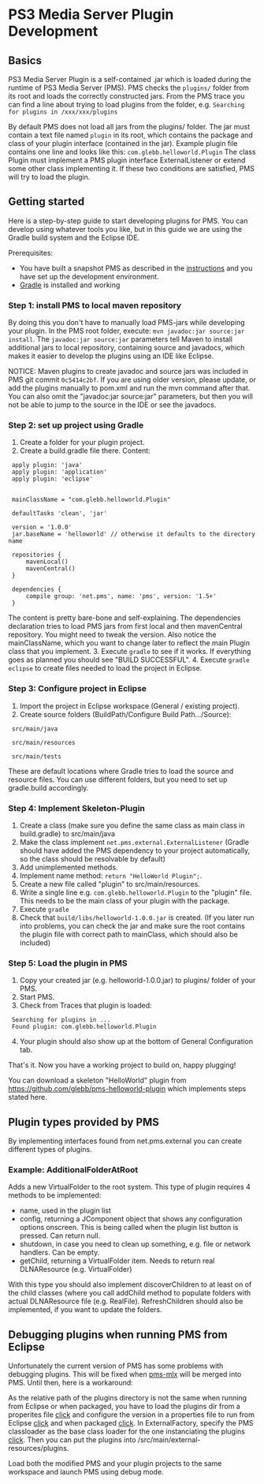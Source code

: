 # PS3 Media Server Plugin Development

## Basics
PS3 Media Server Plugin is a self-contained .jar which is loaded during the runtime of
PS3 Media Server (PMS). PMS checks the ```plugins/``` folder from its root and loads the
correctly constructed jars. From the PMS trace you can find a line about trying to load
plugins from the folder, e.g. ```Searching for plugins in /xxx/xxx/plugins```

By default PMS does not load all jars from the plugins/ folder. The jar must contain a text file named
```plugin``` in its root, which contains the package and class of your plugin interface
(contained in the jar). Example plugin file contains one line and looks like this: 
```com.glebb.helloworld.Plugin``` The class Plugin must implement a PMS plugin interface
ExternalListener or extend some other class implementing it. If these two conditions are satisfied,
PMS will try to load the plugin.

## Getting started
Here is a step-by-step guide to start developing plugins for PMS.
You can develop using whatever tools you like, but in this guide we are using the Gradle
build system and the Eclipse IDE.

Prerequisites:
   * You have built a snapshot PMS as described in the [instructions](https://github.com/ps3mediaserver/ps3mediaserver/blob/master/BUILD.md) and you have set up the development environment.
   * [Gradle](http://www.gradle.org/) is installed and working
   
### Step 1: install PMS to local maven repository
By doing this you don't have to manually load PMS-jars while developing your plugin.
In the PMS root folder, execute: ```mvn javadoc:jar source:jar install```. The
```javadoc:jar source:jar``` parameters tell Maven to install additional jars to local
repository, containing source and javadocs, which makes it easier to develop the plugins
using an IDE like Eclipse.

NOTICE: Maven plugins to create javadoc and source jars was included in PMS git commit ```0c5414c2bf```.
If you are using older version, please update, or add the plugins manually to pom.xml and
run the mvn command after that. You can also omit the "javadoc:jar source:jar" parameters,
but then you will not be able to jump to the source in the IDE or see the javadocs.

### Step 2: set up project using Gradle
   1. Create a folder for your plugin project.
   2. Create a build.gradle file there. Content: 
   ```
    apply plugin: 'java'
    apply plugin: 'application'
    apply plugin: 'eclipse'

    
    mainClassName = "com.glebb.helloworld.Plugin"
    
    defaultTasks 'clean', 'jar'
    
    version = '1.0.0'
    jar.baseName = 'helloworld' // otherwise it defaults to the directory name
    
    repositories {
        mavenLocal()
        mavenCentral()
    }
    
    dependencies {
        compile group: 'net.pms', name: 'pms', version: '1.5+'
    }
   ```
   The content is pretty bare-bone and self-explaining. The dependencies declaration tries to load
   PMS jars from first local and then mavenCentral repository. You might need to tweak the version.
   Also notice the mainClassName, which you want to change later to reflect the main Plugin class
   that you implement.
   3. Execute ```gradle``` to see if it works. If everything goes as planned you should see
   "BUILD SUCCESSFUL".
   4. Execute ```gradle eclipse``` to create files needed to load the project in Eclipse.

### Step 3: Configure project in Eclipse
   1. Import the project in Eclipse workspace (General / existing project).
   2. Create source folders (BuildPath/Configure Build Path.../Source):
   ```
    src/main/java
    
    src/main/resources
    
    src/main/tests
   ```
   These are default locations where Gradle tries to load the source and resource files. You can use
   different folders, but you need to set up gradle.build accordingly.
   
### Step 4: Implement Skeleton-Plugin
   1. Create a class (make sure you define the same class as main class in build.gradle) to src/main/java
   2. Make the class implement ```net.pms.external.ExternalListener``` (Gradle should have added
   the PMS dependency to your project automatically, so the class should be resolvable by default)
   3. Add unimplemented methods.
   4. Implement name method: ```return "HelloWorld Plugin";```.
   5. Create a new file called "plugin" to src/main/resources.
   6. Write a single line e.g. ```com.glebb.helloworld.Plugin``` to the "plugin" file. This needs
   to be the main class of your plugin with the package.
   7. Execute ```gradle```
   8. Check that ```build/libs/helloworld-1.0.0.jar``` is created. (If you later run into problems,
   you can check the jar and make sure the root contains the plugin file with correct path to mainClass,
   which should also be included)

### Step 5: Load the plugin in PMS
   1. Copy your created jar (e.g. helloworld-1.0.0.jar) to plugins/ folder of your PMS.
   2. Start PMS.
   3. Check from Traces that plugin is loaded:
   ```
    Searching for plugins in ...
    Found plugin: com.glebb.helloworld.Plugin
   ```
   4. Your plugin should also show up at the bottom of General Configuration tab.

That's it. Now you have a working project to build on, happy plugging!
   
You can download a skeleton "HelloWorld" plugin from https://github.com/glebb/pms-helloworld-plugin
which implements steps stated here.

## Plugin types provided by PMS
By implementing interfaces found from net.pms.external you can create different types of plugins.

### Example: AdditionalFolderAtRoot
Adds a new VirtualFolder to the root system. This type of plugin requires 4 methods to be implemented:
   * name, used in the plugin list
   * config, returning a JComponent object that shows any configuration options onscreen. This is being
   called when the plugin list button is pressed. Can return null.
   * shutdown, in case you need to clean up something, e.g. file or network handlers. Can be empty.
   * getChild, returning a VirtualFolder item. Needs to return real DLNAResource (e.g. VirtualFolder)

With this type you should also implement discoverChildren to at least on of the child classes
(where you call addChild method to populate folders with actual DLNAResource file (e.g. RealFile).
RefreshChildren should also be implemented, if you want to update the folders.

## Debugging plugins when running PMS from Eclipse
Unfortunately the current version of PMS has some problems with debugging plugins. This will be
fixed when [pms-mlx](http://ps3mediaserver.org/forum/viewtopic.php?f=12&t=9775) will be merged
into PMS. Until then, here is a workaround:

As the relative path of the plugins directory is not the same when running from Eclipse or when
packaged, you have to load the plugins dir from a properites file
[click](https://github.com/taconaut/pms-mlx/blob/master/src/main/java/net/pms/configuration/PmsConfiguration.java#L2181)
and configure the version in a properties file to run from Eclipse
[click](https://github.com/taconaut/pms-mlx/blob/master/src/test/resources/project.properties#L4)
and when packaged [click](https://github.com/taconaut/pms-mlx/blob/master/src/main/resources/project.properties#L10).
In ExternalFactory, specify the PMS classloader as the base class loader for the one
instanciating the plugins [click](https://github.com/taconaut/pms-mlx/blob/master/src/main/java/net/pms/plugins/PluginsFactory.java#L281).
Then you can put the plugins into /src/main/external-resources/plugins.

Load both the modified PMS and your plugin projects to the same workspace and launch PMS using debug mode.

